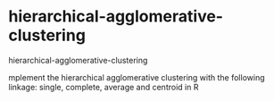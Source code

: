 # hierarchical-agglomerative-clustering
hierarchical-agglomerative-clustering


mplement the hierarchical agglomerative clustering with the following linkage: single, complete, average and centroid in R
